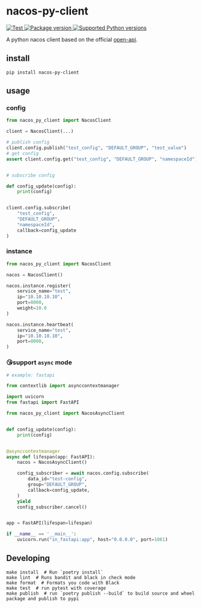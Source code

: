 # nacos-py-client

<a href="https://github.com/Aias00/nacos-py/actions/workflows/test.yml?query=event%3Apush+branch%3Amain" target="_blank">
    <img src="https://github.com/Aias00/nacos-py/actions/workflows/test.yml/badge.svg?branch=main&event=push" alt="Test">
</a>
<a href="https://pypi.org/project/nacos-py-client" target="_blank">
    <img src="https://img.shields.io/pypi/v/nacos-py-client.svg" alt="Package version">
</a>

<a href="https://pypi.org/project/nacos-py-client" target="_blank">
    <img src="https://img.shields.io/pypi/pyversions/nacos-py-client.svg" alt="Supported Python versions">
</a>

A python nacos client based on the official [open-api](https://nacos.io/zh-cn/docs/open-api.html).

## install

```shell
pip install nacos-py-client
```

## usage

### config

```python
from nacos_py_client import NacosClient

client = NacosClient(...)

# publish config
client.config.publish("test_config", "DEFAULT_GROUP", "test_value")
# get config
assert client.config.get("test_config", "DEFAULT_GROUP", "namespaceId") == "test_value"


# subscribe config

def config_update(config):
    print(config)


client.config.subscribe(
    "test_config",
    "DEFAULT_GROUP",
    "namespaceId",
    callback=config_update
)
```

### instance

```python
from nacos_py_client import NacosClient

nacos = NacosClient()

nacos.instance.register(
    service_name="test",
    ip="10.10.10.10",
    port=8000,
    weight=10.0
)

nacos.instance.heartbeat(
    service_name="test",
    ip="10.10.10.10",
    port=8000,
)
```

### 😘support `async` mode

```python
# example: fastapi

from contextlib import asynccontextmanager

import uvicorn
from fastapi import FastAPI

from nacos_py_client import NacosAsyncClient


def config_update(config):
    print(config)


@asynccontextmanager
async def lifespan(app: FastAPI):
    nacos = NacosAsyncClient()

    config_subscriber = await nacos.config.subscribe(
        data_id="test-config",
        group="DEFAULT_GROUP",
        callback=config_update,
    )
    yield
    config_subscriber.cancel()


app = FastAPI(lifespan=lifespan)

if __name__ == '__main__':
    uvicorn.run("in_fastapi:app", host="0.0.0.0", port=1081)
```

## Developing

```text
make install  # Run `poetry install`
make lint  # Runs bandit and black in check mode
make format  # Formats you code with Black
make test  # run pytest with coverage
make publish  # run `poetry publish --build` to build source and wheel package and publish to pypi
```